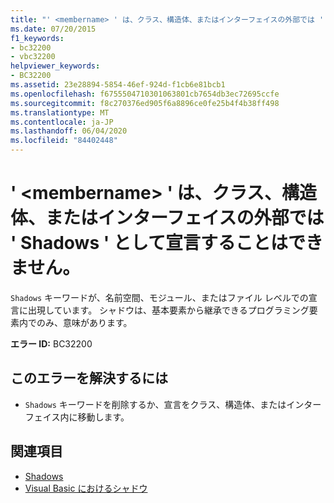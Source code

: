 ```yaml
---
title: "' <membername> ' は、クラス、構造体、またはインターフェイスの外部では ' Shadows ' として宣言することはできません。"
ms.date: 07/20/2015
f1_keywords:
- bc32200
- vbc32200
helpviewer_keywords:
- BC32200
ms.assetid: 23e28894-5854-46ef-924d-f1cb6e81bcb1
ms.openlocfilehash: f6755504710301063801cb7654db3ec72695ccfe
ms.sourcegitcommit: f8c270376ed905f6a8896ce0fe25b4f4b38ff498
ms.translationtype: MT
ms.contentlocale: ja-JP
ms.lasthandoff: 06/04/2020
ms.locfileid: "84402448"
---
```

# <a name="membername-cannot-be-declared-shadows-outside-of-a-class-structure-or-interface"></a>' \<membername> ' は、クラス、構造体、またはインターフェイスの外部では ' Shadows ' として宣言することはできません。
`Shadows` キーワードが、名前空間、モジュール、またはファイル レベルでの宣言に出現しています。 シャドウは、基本要素から継承できるプログラミング要素内でのみ、意味があります。  
  
 **エラー ID:** BC32200  
  
## <a name="to-correct-this-error"></a>このエラーを解決するには  
  
- `Shadows` キーワードを削除するか、宣言をクラス、構造体、またはインターフェイス内に移動します。  
  
## <a name="see-also"></a>関連項目

- [Shadows](../language-reference/modifiers/shadows.md)
- [Visual Basic におけるシャドウ](../programming-guide/language-features/declared-elements/shadowing.md)
